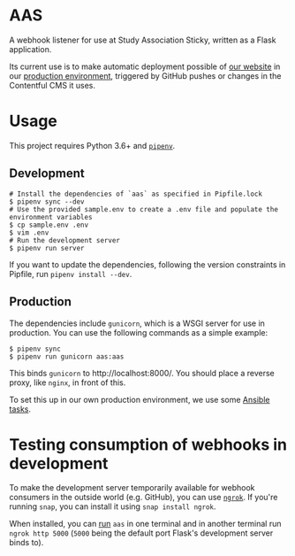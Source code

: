 # AAS
A webhook listener for use at Study Association Sticky, written as a Flask application.

Its current use is to make automatic deployment possible of [our website][static-sticky] in our [production environment][sadserver], triggered by GitHub pushes or changes in the Contentful CMS it uses.

# Usage
This project requires Python 3.6+ and [`pipenv`][pipenv].

## Development
```
# Install the dependencies of `aas` as specified in Pipfile.lock
$ pipenv sync --dev
# Use the provided sample.env to create a .env file and populate the environment variables
$ cp sample.env .env
$ vim .env
# Run the development server
$ pipenv run server
```
If you want to update the dependencies, following the version constraints in Pipfile, run `pipenv install --dev`.

## Production
The dependencies include `gunicorn`, which is a WSGI server for use in production.
You can use the following commands as a simple example:
```
$ pipenv sync
$ pipenv run gunicorn aas:aas
```
This binds `gunicorn` to http://localhost:8000/. You should place a reverse proxy, like `nginx`, in front of this.

To set this up in our own production environment, we use some [Ansible tasks][sadserver-aas].

# Testing consumption of webhooks in development
To make the development server temporarily available for webhook consumers in the outside world (e.g. GitHub), you can use [`ngrok`][ngrok].
If you're running `snap`, you can install it using `snap install ngrok`.

When installed, you can [run](#development) `aas` in one terminal and in another terminal run `ngrok http 5000` (`5000` being the default port Flask's development server binds to).

 [static-sticky]: http://github.com/svsticky/static-sticky
 [sadserver]: https://github.com/svsticky/sadserver/
 [pipenv]: https://github.com/pypa/pipenv
 [sadserver-aas]: https://github.com/svsticky/sadserver/blob/master/ansible/tasks/aas.yml
 [ngrok]: https://ngrok.com/
